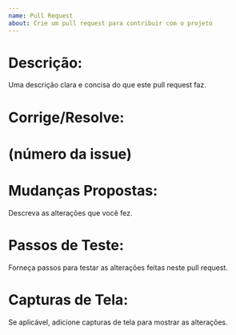 ```yaml
---
name: Pull Request
about: Crie um pull request para contribuir com o projeto
---
```


# Descrição:
Uma descrição clara e concisa do que este pull request faz.

# Corrige/Resolve:
# (número da issue)

# Mudanças Propostas:
Descreva as alterações que você fez.

# Passos de Teste:
Forneça passos para testar as alterações feitas neste pull request.

# Capturas de Tela:
Se aplicável, adicione capturas de tela para mostrar as alterações.